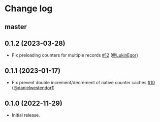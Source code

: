 # Change log

## master

## 0.1.2 (2023-03-28)

- Fix preloading counters for multiple records [#12](https://github.com/evilmartians/activerecord-slotted_counters/pull/12) ([@LukinEgor][])

## 0.1.1 (2023-01-17)

- Fix prevent double increment/decrement of native counter caches [#10](https://github.com/evilmartians/activerecord-slotted_counters/pull/10) ([@danielwestendorf][])

## 0.1.0 (2022-11-29)

- Initial release.

[@palkan]: https://github.com/palkan
[@LukinEgor]: https://github.com/LukinEgor
[@danielwestendorf]: https://github.com/danielwestendorf
